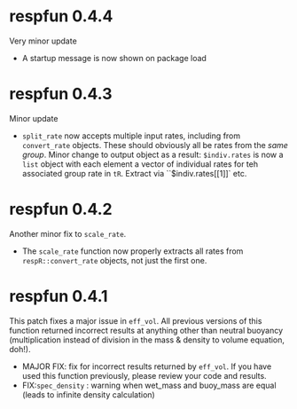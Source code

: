 # respfun 0.4.4
Very minor update

- A startup message is now shown on package load

# respfun 0.4.3
Minor update

- `split_rate` now accepts multiple input rates, including from `convert_rate` objects. These should obviously all be rates from the *same group*. Minor change to output object as a result: `$indiv.rates` is now a `list` object with each element a vector of individual rates for teh associated group rate in `tR`. Extract via ``$indiv.rates[[1]]` etc.

# respfun 0.4.2
Another minor fix to `scale_rate`. 

- The `scale_rate` function now properly extracts all rates from `respR::convert_rate` objects, not just the first one. 

# respfun 0.4.1

This patch fixes a major issue in `eff_vol`. All previous versions of this function returned incorrect results at anything other than neutral buoyancy (multiplication instead of division in the mass & density to volume equation, doh!).

- MAJOR FIX: fix for incorrect results returned by `eff_vol`. If you have used this function previously, please review your code and results. 
- FIX:`spec_density` : warning when wet_mass and buoy_mass are equal (leads to infinite density calculation)

